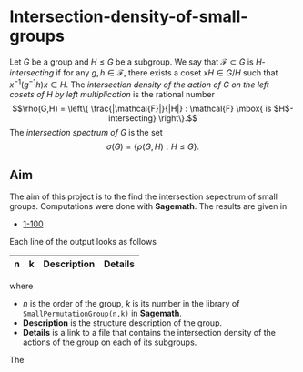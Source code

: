 # Intersection-density-of-small-groups

Let $G$ be a group and $H\leq G$ be a subgroup. We say that $\mathcal{F} \subset G$ is $H$-*intersecting* if for any $g,h \in \mathcal{F}$, there exists a coset $xH \in G/H$ such that $x^{-1}(g^{-1}h) x \in H$. The *intersection density of the action of $G$ on the left cosets of $H$ by left multiplication* is the rational number $$\rho(G,H) = \left\{ \frac{|\mathcal{F}|}{|H|} : \mathcal{F} \mbox{ is $H$-intersecting} \right\}.$$ The *intersection spectrum of $G$* is the set
$$ \sigma(G) =\{ \rho(G,H): H\leq G \}.$$  

## Aim

The aim of this project is to the find the intersection sepectrum of small groups. Computations were done with **Sagemath**. The results are given in

* [1-100](/1-100/all-files-order-1-100.md)

Each line of the output looks as follows

|n|k|Description|Details|
|:---|:---|:---:|:--:|

where 

* $n$ is the order of the group, $k$ is its number in the library of ```SmallPermutationGroup(n,k)``` in **Sagemath**.
* **Description** is the structure description of the group.
* **Details** is a link to a file that contains the intersection density of the actions of the group on each of its subgroups.

The 